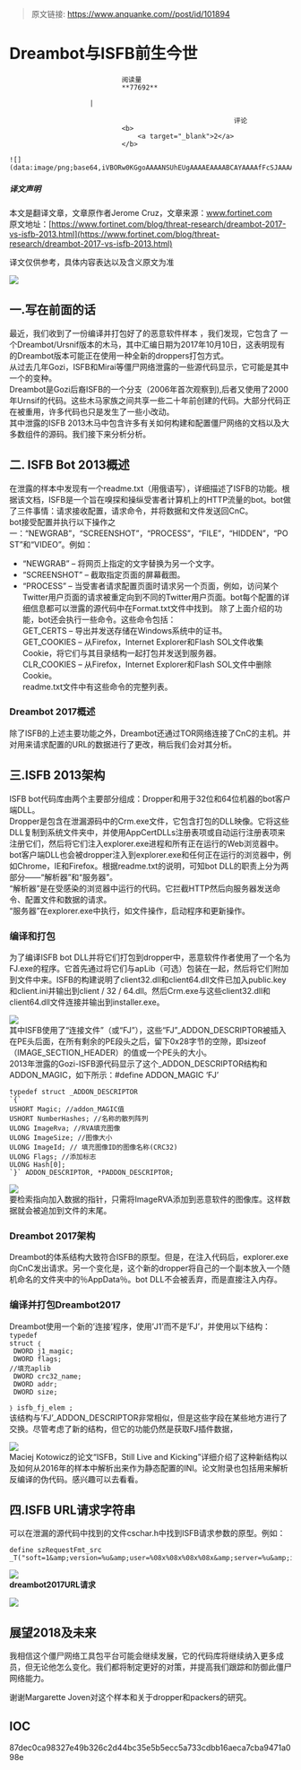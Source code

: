 > 原文链接: https://www.anquanke.com//post/id/101894 


# Dreambot与ISFB前生今世


                                阅读量   
                                **77692**
                            
                        |
                        
                                                            评论
                                <b>
                                    <a target="_blank">2</a>
                                </b>
                                                                                                                                    ![](data:image/png;base64,iVBORw0KGgoAAAANSUhEUgAAAAEAAAABCAYAAAAfFcSJAAAAAXNSR0IArs4c6QAAAARnQU1BAACxjwv8YQUAAAAJcEhZcwAADsQAAA7EAZUrDhsAAAANSURBVBhXYzh8+PB/AAffA0nNPuCLAAAAAElFTkSuQmCC)
                                                                                            



##### 译文声明

本文是翻译文章，文章原作者Jerome Cruz，文章来源：www.fortinet.com
                                <br>原文地址：[https://www.fortinet.com/blog/threat-research/dreambot-2017-vs-isfb-2013.html](https://www.fortinet.com/blog/threat-research/dreambot-2017-vs-isfb-2013.html)

译文仅供参考，具体内容表达以及含义原文为准

[![](https://p3.ssl.qhimg.com/t012068566341bacdba.jpg)](https://p3.ssl.qhimg.com/t012068566341bacdba.jpg)



## 一.写在前面的话

最近，我们收到了一份编译并打包好了的恶意软件样本 ，我们发现，它包含了 一个Dreambot/Ursnif版本的木马，其中汇编日期为2017年10月10日，这表明现有的Dreambot版本可能正在使用一种全新的droppers打包方式。<br>
从过去几年Gozi，ISFB和Mirai等僵尸网络泄露的一些源代码显示，它可能是其中一个的变种。<br>
Dreambot是Gozi后裔ISFB的一个分支（2006年首次观察到),后者又使用了2000年Urnsif的代码。这些木马家族之间共享一些二十年前创建的代码。大部分代码正在被重用，许多代码也只是发生了一些小改动。<br>
其中泄露的ISFB 2013木马中包含许多有关如何构建和配置僵尸网络的文档以及大多数组件的源码。我们接下来分析分析。



## 二. ISFB Bot 2013概述

在泄露的样本中发现有一个readme.txt（用俄语写），详细描述了ISFB的功能。根据该文档，ISFB是一个旨在嗅探和操纵受害者计算机上的HTTP流量的bot。bot做了三件事情：请求接收配置，请求命令，并将数据和文件发送回CnC。<br>
bot接受配置并执行以下操作之一：“NEWGRAB”，“SCREENSHOT”，“PROCESS”，“FILE”，“HIDDEN”，“POST”和“VIDEO”。例如：
- “NEWGRAB” – 将网页上指定的文字替换为另一个文字。
- “SCREENSHOT” – 截取指定页面的屏幕截图。
- “PROCESS” – 当受害者请求配置页面时请求另一个页面，例如，访问某个Twitter用户页面的请求被重定向到不同的Twitter用户页面。bot每个配置的详细信息都可以泄露的源代码中在Format.txt文件中找到。
除了上面介绍的功能，bot还会执行一些命令。这些命令包括：<br>
GET_CERTS – 导出并发送存储在Windows系统中的证书。<br>
GET_COOKIES – 从Firefox，Internet Explorer和Flash SOL文件收集Cookie，将它们与其目录结构一起打包并发送到服务器。<br>
CLR_COOKIES – 从Firefox，Internet Explorer和Flash SOL文件中删除Cookie。<br>
readme.txt文件中有这些命令的完整列表。

### <a class="reference-link" name="Dreambot%202017%E6%A6%82%E8%BF%B0"></a>Dreambot 2017概述

除了ISFB的上述主要功能之外，Dreambot还通过TOR网络连接了CnC的主机。并对用来请求配置的URL的数据进行了更改，稍后我们会对其分析。



## 三.ISFB 2013架构

ISFB bot代码库由两个主要部分组成：Dropper和用于32位和64位机器的bot客户端DLL。<br>
Dropper是包含在泄漏源码中的Crm.exe文件，它包含打包的DLL映像。它将这些DLL复制到系统文件夹中，并使用AppCertDLLs注册表项或自动运行注册表项来注册它们，然后将它们注入explorer.exe进程和所有正在运行的Web浏览器中。<br>
bot客户端DLL也会被dropper注入到explorer.exe和任何正在运行的浏览器中，例如Chrome，IE和Firefox。根据readme.txt的说明，可知bot DLL的职责上分为两部分——“解析器”和“服务器”。<br>
“解析器”是在受感染的浏览器中运行的代码。它拦截HTTP然后向服务器发送命令、配置文件和数据的请求。<br>
“服务器”在explorer.exe中执行，如文件操作，启动程序和更新操作。

### <a class="reference-link" name="%E7%BC%96%E8%AF%91%E5%92%8C%E6%89%93%E5%8C%85"></a>编译和打包

为了编译ISFB bot DLL并将它们打包到dropper中，恶意软件作者使用了一个名为FJ.exe的程序。它首先通过将它们与apLib（可选）包装在一起，然后将它们附加到文件中来。ISFB的构建说明了client32.dll和client64.dll文件已加入public.key和client.ini并输出到client / 32 / 64.dll。然后Crm.exe与这些client32.dll和client64.dll文件连接并输出到installer.exe。

[![](https://p3.ssl.qhimg.com/t014ccc3ed86fea925c.png)](https://p3.ssl.qhimg.com/t014ccc3ed86fea925c.png)<br>
其中ISFB使用了“连接文件”（或“FJ”），这些“FJ”_ADDON_DESCRIPTOR被插入在PE头后面，在所有剩余的PE段头之后，留下0x28字节的空隙，即sizeof（IMAGE_SECTION_HEADER）的值或一个PE头的大小。<br>
2013年泄露的Gozi-ISFB源代码显示了这个_ADDON_DESCRIPTOR结构和ADDON_MAGIC，如下所示：#define ADDON_MAGIC ‘FJ’

```
typedef struct _ADDON_DESCRIPTOR
`{`
USHORT Magic; //addon_MAGIC值
USHORT NumberHashes; //名称的散列阵列
ULONG ImageRva; //RVA填充图像
ULONG ImageSize; //图像大小
ULONG ImageId; // 填充图像ID的图像名称(CRC32)
ULONG Flags; //添加标志
ULONG Hash[0];
`}` ADDON_DESCRIPTOR, *PADDON_DESCRIPTOR;
```

[![](https://p0.ssl.qhimg.com/t014afd55d18fd0d1b1.jpg)](https://p0.ssl.qhimg.com/t014afd55d18fd0d1b1.jpg)<br>
要检索指向加入数据的指针，只需将ImageRVA添加到恶意软件的图像库。这样数据就会被追加到文件的末尾。

### <a class="reference-link" name="Dreambot%202017%E6%9E%B6%E6%9E%84"></a>Dreambot 2017架构

Dreambot的体系结构大致符合ISFB的原型。但是，在注入代码后，explorer.exe向CnC发出请求。另一个变化是，这个新的dropper将自己的一个副本放入一个随机命名的文件夹中的％AppData％。bot DLL不会被丢弃，而是直接注入内存。

### <a class="reference-link" name="%E7%BC%96%E8%AF%91%E5%B9%B6%E6%89%93%E5%8C%85Dreambot2017"></a>编译并打包Dreambot2017

Dreambot使用一个新的’连接’程序，使用’J1’而不是’FJ’，并使用以下结构：<br><code>typedef struct `{`<br>
DWORD j1_magic;<br>
DWORD flags;  //填充aplib<br>
DWORD crc32_name;<br>
DWORD addr;<br>
DWORD size;<br>
`}` isfb_fj_elem ;</code><br>
该结构与’FJ’_ADDON_DESCRIPTOR非常相似，但是这些字段在某些地方进行了交换。尽管考虑了新的结构，但它的功能仍然是获取FJ插件数据，

[![](https://p5.ssl.qhimg.com/t0105e0711e6e00d51a.jpg)](https://p5.ssl.qhimg.com/t0105e0711e6e00d51a.jpg)<br>
Maciej Kotowicz的论文“ISFB，Still Live and Kicking”详细介绍了这种新结构以及如何从2016年的样本中解析出来作为静态配置的INI。论文附录也包括用来解析反编译的伪代码。感兴趣可以去看看。



## 四.ISFB URL请求字符串

可以在泄漏的源代码中找到的文件cschar.h中找到ISFB请求参数的原型。例如：

```
define szRequestFmt_src
_T("soft=1&amp;version=%u&amp;user=%08x%08x%08x%08x&amp;server=%u&amp;id=%u&amp;crc=%x")
```

[![](https://p1.ssl.qhimg.com/t012ffb78f3412ef21f.png)](https://p1.ssl.qhimg.com/t012ffb78f3412ef21f.png)<br>**dreambot2017URL请求**

[![](https://p1.ssl.qhimg.com/t01f8f5b7f4efe135fa.png)](https://p1.ssl.qhimg.com/t01f8f5b7f4efe135fa.png)



## 展望2018及未来

我相信这个僵尸网络工具包平台可能会继续发展，它的代码库将继续纳入更多成员，但无论他怎么变化。我们都将制定更好的对策，并提高我们跟踪和防御此僵尸网络能力。

谢谢Margarette Joven对这个样本和关于dropper和packers的研究。



## IOC

87dec0ca98327e49b326c2d44bc35e5b5ecc5a733cdbb16aeca7cba9471a098e
